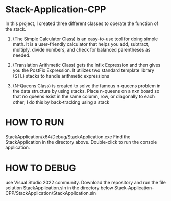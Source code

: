 # Stack-Application-CPP
In this project, I created three different classes to operate the function of the stack.

1. (The Simple Calculator Class) is an easy-to-use tool for doing simple
math. It is a user-friendly calculator that helps you add, subtract, multiply,
divide numbers, and check for balanced parentheses as needed.

2. (Translation Arithmetic Class) gets the Infix Expression
and then gives you the PostFix Expression. It utilizes two standard template library (STL) stacks to handle arithmetic
expressions

3. (N-Queens Class) is created to solve the famous n-queens problem in the data structure by using stacks. Place n-queens on a nxn board so that no queens exist in the same column,
row, or diagonally to each other; I do this by back-tracking using a stack

# HOW TO RUN
StackApplication/x64/Debug/StackApplication.exe
Find the StackApplication in the directory above. Double-click to run the console application.

# HOW TO DEBUG
use Visual Studio 2022 community. Download the repository and run the file solution StackApplication.sln in the directory below
Stack-Application-CPP/StackApplication/StackApplication.sln

